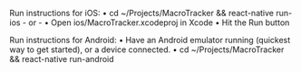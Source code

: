 Run instructions for iOS:
    • cd ~/Projects/MacroTracker && react-native run-ios
    - or -
    • Open ios/MacroTracker.xcodeproj in Xcode
    • Hit the Run button

  Run instructions for Android:
    • Have an Android emulator running (quickest way to get started), or a device connected.
    • cd ~/Projects/MacroTracker && react-native run-android
